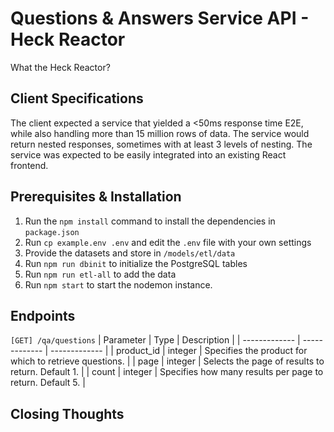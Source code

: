 # Questions & Answers Service API - Heck Reactor
What the Heck Reactor?

## Client Specifications
The client expected a service that yielded a <50ms response time E2E, while also handling more than 15 million rows of data. The service would return nested responses, sometimes with at least 3 levels of nesting. The service was expected to be easily integrated into an existing React frontend.

## Prerequisites & Installation
1. Run the `npm install` command to install the dependencies in `package.json`
2. Run `cp example.env .env` and edit the `.env` file with your own settings
3. Provide the datasets and store in `/models/etl/data`
4. Run `npm run dbinit` to initialize the PostgreSQL tables
5. Run `npm run etl-all` to add the data
6. Run `npm start` to start the nodemon instance.

## Endpoints
`[GET] /qa/questions`
| Parameter  | Type | Description |
| ------------- | ------------- | ------------- |
| product_id  | integer | Specifies the product for which to retrieve questions.    |
| page        | integer | Selects the page of results to return. Default 1.         |
| count       | integer | Specifies how many results per page to return. Default 5. |

## Closing Thoughts
